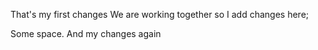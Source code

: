 That's my first changes
We are working together so I add changes here;

Some space. And my changes again
